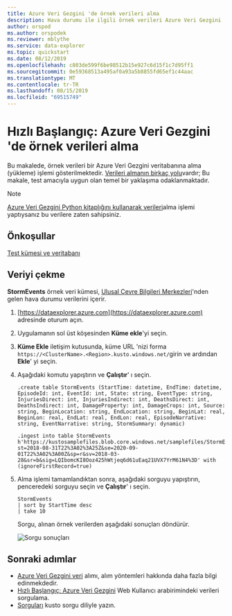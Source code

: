 ```yaml
---
title: Azure Veri Gezgini 'de örnek verileri alma
description: Hava durumu ile ilgili örnek verileri Azure Veri Gezgini 'a alma (yükleme) hakkında bilgi edinin.
author: orspod
ms.author: orspodek
ms.reviewer: mblythe
ms.service: data-explorer
ms.topic: quickstart
ms.date: 08/12/2019
ms.openlocfilehash: c803de599f6be98512b15e927c6d15f1c7d95ff1
ms.sourcegitcommit: 0e59368513a495af0a93a5b8855fd65ef1c44aac
ms.translationtype: MT
ms.contentlocale: tr-TR
ms.lasthandoff: 08/15/2019
ms.locfileid: "69515749"
---
```

# <a name="quickstart-ingest-sample-data-into-azure-data-explorer"></a>Hızlı Başlangıç: Azure Veri Gezgini 'de örnek verileri alma

Bu makalede, örnek verileri bir Azure Veri Gezgini veritabanına alma (yükleme) işlemi gösterilmektedir. [Verileri almanın birkaç yolu](ingest-data-overview.md)vardır; Bu makale, test amacıyla uygun olan temel bir yaklaşıma odaklanmaktadır.

> [!NOTE]
> [Azure Veri Gezgini Python kitaplığını kullanarak verileri](python-ingest-data.md)alma işlemi yaptıysanız bu verilere zaten sahipsiniz.

## <a name="prerequisites"></a>Önkoşullar

[Test kümesi ve veritabanı](create-cluster-database-portal.md)

## <a name="ingest-data"></a>Veriyi çekme

**StormEvents** örnek veri kümesi, [Ulusal Çevre Bilgileri Merkezleri](https://www.ncdc.noaa.gov/stormevents/)'nden gelen hava durumu verilerini içerir.

1. [https://dataexplorer.azure.com](https://dataexplorer.azure.com) adresinde oturum açın.

1. Uygulamanın sol üst köşesinden **Küme ekle**'yi seçin.

1. **Küme Ekle** iletişim kutusunda, küme URL 'nizi forma `https://<ClusterName>.<Region>.kusto.windows.net/`girin ve ardından **Ekle**' yi seçin.

1. Aşağıdaki komutu yapıştırın ve **Çalıştır**' ı seçin.

    ```Kusto
    .create table StormEvents (StartTime: datetime, EndTime: datetime, EpisodeId: int, EventId: int, State: string, EventType: string, InjuriesDirect: int, InjuriesIndirect: int, DeathsDirect: int, DeathsIndirect: int, DamageProperty: int, DamageCrops: int, Source: string, BeginLocation: string, EndLocation: string, BeginLat: real, BeginLon: real, EndLat: real, EndLon: real, EpisodeNarrative: string, EventNarrative: string, StormSummary: dynamic)

    .ingest into table StormEvents h'https://kustosamplefiles.blob.core.windows.net/samplefiles/StormEvents.csv?st=2018-08-31T22%3A02%3A25Z&se=2020-09-01T22%3A02%3A00Z&sp=r&sv=2018-03-28&sr=b&sig=LQIbomcKI8Ooz425hWtjeq6d61uEaq21UVX7YrM61N4%3D' with (ignoreFirstRecord=true)
    ```

1. Alma işlemi tamamlandıktan sonra, aşağıdaki sorguyu yapıştırın, penceredeki sorguyu seçin ve **Çalıştır**' ı seçin.

    ```Kusto
    StormEvents
    | sort by StartTime desc
    | take 10
    ```
    Sorgu, alınan örnek verilerden aşağıdaki sonuçları döndürür.

    ![Sorgu sonuçları](media/ingest-sample-data/query-results.png)

## <a name="next-steps"></a>Sonraki adımlar

* [Azure Veri Gezgini veri](ingest-data-overview.md) alımı, alım yöntemleri hakkında daha fazla bilgi edinmekdedir.
* [Hızlı Başlangıç: Azure Veri Gezgini](web-query-data.md) Web Kullanıcı arabirimindeki verileri sorgulama.
* [Sorguları](write-queries.md) kusto sorgu diliyle yazın.
